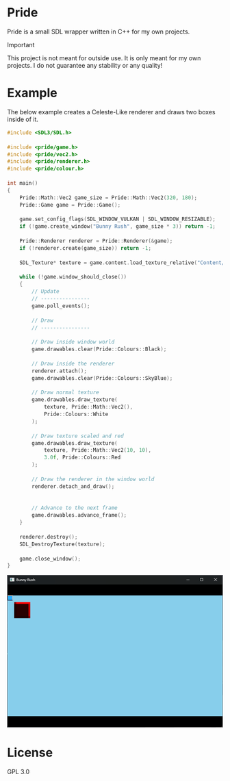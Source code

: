 # Pride
Pride is a small SDL wrapper written in C++ for my own projects.

> [!IMPORTANT]
> This project is not meant for outside use.
> It is only meant for my own projects.
> I do not guarantee any stability or any quality!

# Example
The below example creates a Celeste-Like renderer and draws two boxes inside of it.
```cpp
#include <SDL3/SDL.h>

#include <pride/game.h>
#include <pride/vec2.h>
#include <pride/renderer.h>
#include <pride/colour.h>

int main()
{
	Pride::Math::Vec2 game_size = Pride::Math::Vec2(320, 180);
	Pride::Game game = Pride::Game();

	game.set_config_flags(SDL_WINDOW_VULKAN | SDL_WINDOW_RESIZABLE);
	if (!game.create_window("Bunny Rush", game_size * 3)) return -1;

	Pride::Renderer renderer = Pride::Renderer(&game);
	if (!renderer.create(game_size)) return -1;

	SDL_Texture* texture = game.content.load_texture_relative("Content/wall.png", SDL_SCALEMODE_NEAREST);

	while (!game.window_should_close())
	{
		// Update 
		// ----------------
		game.poll_events();

		// Draw
		// ----------------

		// Draw inside window world
		game.drawables.clear(Pride::Colours::Black);

		// Draw inside the renderer
		renderer.attach();
		game.drawables.clear(Pride::Colours::SkyBlue);

		// Draw normal texture
		game.drawables.draw_texture(
			texture, Pride::Math::Vec2(),
			Pride::Colours::White
		);

		// Draw texture scaled and red
		game.drawables.draw_texture(
			texture, Pride::Math::Vec2(10, 10),
			3.0f, Pride::Colours::Red
		);

		// Draw the renderer in the window world
		renderer.detach_and_draw();


		// Advance to the next frame
		game.drawables.advance_frame();
	}

	renderer.destroy();
	SDL_DestroyTexture(texture);

	game.close_window();
}
```
![showcase](./Github/showcase.png)

# License
GPL 3.0